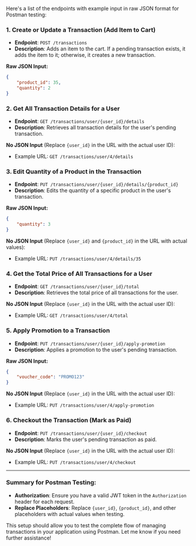 Here's a list of the endpoints with example input in raw JSON format for Postman testing:

### 1. **Create or Update a Transaction (Add Item to Cart)**
- **Endpoint**: `POST /transactions`
- **Description**: Adds an item to the cart. If a pending transaction exists, it adds the item to it; otherwise, it creates a new transaction.

**Raw JSON Input:**
```json
{
    "product_id": 35,
    "quantity": 2
}
```

### 2. **Get All Transaction Details for a User**
- **Endpoint**: `GET /transactions/user/{user_id}/details`
- **Description**: Retrieves all transaction details for the user's pending transaction.

**No JSON Input** (Replace `{user_id}` in the URL with the actual user ID):
- Example URL: `GET /transactions/user/4/details`

### 3. **Edit Quantity of a Product in the Transaction**
- **Endpoint**: `PUT /transactions/user/{user_id}/details/{product_id}`
- **Description**: Edits the quantity of a specific product in the user's transaction.

**Raw JSON Input:**
```json
{
    "quantity": 3
}
```
**No JSON Input** (Replace `{user_id}` and `{product_id}` in the URL with actual values):
- Example URL: `PUT /transactions/user/4/details/35`

### 4. **Get the Total Price of All Transactions for a User**
- **Endpoint**: `GET /transactions/user/{user_id}/total`
- **Description**: Retrieves the total price of all transactions for the user.

**No JSON Input** (Replace `{user_id}` in the URL with the actual user ID):
- Example URL: `GET /transactions/user/4/total`

### 5. **Apply Promotion to a Transaction**
- **Endpoint**: `PUT /transactions/user/{user_id}/apply-promotion`
- **Description**: Applies a promotion to the user's pending transaction.

**Raw JSON Input:**
```json
{
    "voucher_code": "PROMO123"
}
```
**No JSON Input** (Replace `{user_id}` in the URL with the actual user ID):
- Example URL: `PUT /transactions/user/4/apply-promotion`

### 6. **Checkout the Transaction (Mark as Paid)**
- **Endpoint**: `PUT /transactions/user/{user_id}/checkout`
- **Description**: Marks the user's pending transaction as paid.

**No JSON Input** (Replace `{user_id}` in the URL with the actual user ID):
- Example URL: `PUT /transactions/user/4/checkout`

---

### Summary for Postman Testing:
- **Authorization**: Ensure you have a valid JWT token in the `Authorization` header for each request.
- **Replace Placeholders**: Replace `{user_id}`, `{product_id}`, and other placeholders with actual values when testing.

This setup should allow you to test the complete flow of managing transactions in your application using Postman. Let me know if you need further assistance!
